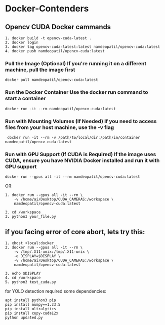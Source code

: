 # Docker-Contenders

## Opencv CUDA Docker cammands

```
1. docker build -t opencv-cuda-latest .
2. docker login
3. docker tag opencv-cuda-latest:latest namdeopatil/opencv-cuda:latest
4. docker push namdeopatil/opencv-cuda:latest
```

### Pull the Image (Optional) If you're running it on a different machine, pull the image first

```docker pull namdeopatil/opencv-cuda:latest```

### Run the Docker Container Use the docker run command to start a container

```docker run -it --rm namdeopatil/opencv-cuda:latest```

### Run with Mounting Volumes (If Needed) If you need to access files from your host machine, use the -v flag
``` docker run -it --rm -v /path/to/local/dir:/path/in/container namdeopatil/opencv-cuda:latest```


### Run with GPU Support (If CUDA is Required) If the image uses CUDA, ensure you have NVIDIA Docker installed and run it with GPU support
```docker run --gpus all -it --rm namdeopatil/opencv-cuda:latest```

OR

```
1. docker run --gpus all -it --rm \
    -v /home/ai/Desktop/CUDA_CAMERAS:/workspace \
    namdeopatil/opencv-cuda:latest

2. cd /workspace
3. python3 your_file.py
```


## if you facing error of core abort, lets try this:
```
1. xhost +local:docker
2. docker run --gpus all -it --rm \
    -v /tmp/.X11-unix:/tmp/.X11-unix \
    -e DISPLAY=$DISPLAY \
    -v /home/ai/Desktop/CUDA_CAMERAS:/workspace \
    namdeopatil/opencv-cuda:latest

3. echo $DISPLAY
4. cd /workspace
5. python3 test_cuda.py
```

for YOLO detection required some dependencies:

```
apt install python3 pip
pip install numpy==1.23.5
pip install ultralytics
pip install cupy-cuda12x
python updated.py
```



